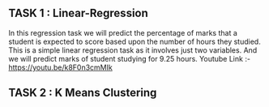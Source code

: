 ## TASK 1 : Linear-Regression
In this regression task we will predict the percentage of marks that a student is expected to score based upon the number of hours they studied. This is a simple linear regression task as it involves just two variables. And we will predict marks of student studying for 9.25 hours.
Youtube Link :- https://youtu.be/k8F0n3cmMIk
## TASK 2 : K Means Clustering 
